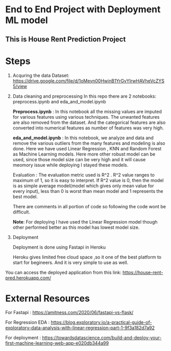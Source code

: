 # End to End Project with Deployment ML model
## This is House Rent Prediction Project

# Steps 
1. Acquring the data
    Dataset: https://drive.google.com/file/d/1oMeyn00HwinB1YrGvYIrwHAVheVcZYS5/view

2. Data cleaning and preprocessing
    In this repo there are 2 notebooks: preprocess.ipynb and eda_and_model.ipynb
    
    **Preprocess.ipynb** : In this notebook all the missing values are imputed for various features using various techniques. The unwanted features are also removed from   the dataset. And the categorical features are also converted into numerical features as number of features was very high.
    
    **eda_and_model.ipynb** : In this notebook, we analyze and data and remove the various outliers from the many features and modeling is also done. Here we have used Linear Regression , KNN and Random Forest as Machine Learning models. Here more other robust model can be used, since those model size can be very high and it will cause meomory issue while deploying I stayed these models.
    
    Evaluation : The evaluation metric used is R^2 . R^2 value ranges to maximum of 1, so it is easy to interpret. If R^2 value is 0, then the model is as simple average model(model which gives only mean value for every input), less than 0 is worst than mean model and 1 represents the best model.
    
    There are comments in all portion of code so following the code wont be difficult.
    
    **Note**: For deploying I have used the Linear Regression model though other performed better as this model has lowest model size.
    
3. Deployment

      Deployment is done using Fastapi in Heroku
      
      Heroku gives limited free cloud space ,so it one of the best platform to start for begineers. And it is very simple to use as well.

  You can access the deployed application from this link: https://house-rent-pred.herokuapp.com/


# External Resources
For Fastapi  :   https://amitness.com/2020/06/fastapi-vs-flask/

For Regression EDA : https://blog.exploratory.io/a-practical-guide-of-exploratory-data-analysis-with-linear-regression-part-1-9f3a182d7a92

For deployment :  https://towardsdatascience.com/build-and-deploy-your-first-machine-learning-web-app-e020db344a99
